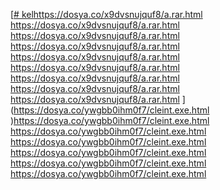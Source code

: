 [[# kel](https://dosya.co/x9dvsnujquf8/a.rar.html
)https://dosya.co/x9dvsnujquf8/a.rar.html
https://dosya.co/x9dvsnujquf8/a.rar.html
https://dosya.co/x9dvsnujquf8/a.rar.html
https://dosya.co/x9dvsnujquf8/a.rar.html
https://dosya.co/x9dvsnujquf8/a.rar.html
https://dosya.co/x9dvsnujquf8/a.rar.html
https://dosya.co/x9dvsnujquf8/a.rar.html
https://dosya.co/x9dvsnujquf8/a.rar.html
https://dosya.co/x9dvsnujquf8/a.rar.html
](https://dosya.co/ywgbb0ihm0f7/cleint.exe.html
)https://dosya.co/ywgbb0ihm0f7/cleint.exe.html
https://dosya.co/ywgbb0ihm0f7/cleint.exe.html
https://dosya.co/ywgbb0ihm0f7/cleint.exe.html
https://dosya.co/ywgbb0ihm0f7/cleint.exe.html
https://dosya.co/ywgbb0ihm0f7/cleint.exe.html
https://dosya.co/ywgbb0ihm0f7/cleint.exe.html
